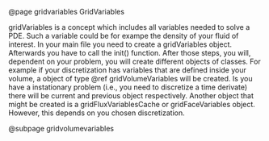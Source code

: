 @page gridvariables GridVariables

gridVariables is a concept which includes all variables needed to solve a PDE. Such a variable could be for exampe the density of your fluid of interest.
In your main file you need to create a gridVariables object. Afterwards you have to call the init() function.
After those steps, you will, dependent on your problem, you will create different objects of classes.
For example if your discretization has variables that are defined inside your volume, a object of type @ref gridVolumeVariables will be created. Is you have a instationary problem (i.e., you need to discretize a time derivate) there will be current and previous object respectively. Another object that might be created is a gridFluxVariablesCache or gridFaceVariables object. However, this depends on you chosen discretization.

@subpage gridvolumevariables
